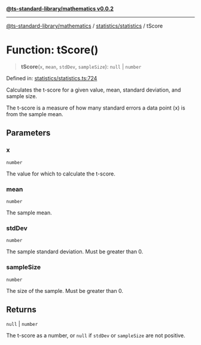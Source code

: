 [**@ts-standard-library/mathematics v0.0.2**](../../../README.md)

***

[@ts-standard-library/mathematics](../../../README.md) / [statistics/statistics](../README.md) / tScore

# Function: tScore()

> **tScore**(`x`, `mean`, `stdDev`, `sampleSize`): `null` \| `number`

Defined in: [statistics/statistics.ts:724](https://github.com/gabaudette/ts-stdlib/blob/725aff52e6f28b9942b278b955914b3ace9f325c/packages/mathematics/src/statistics/statistics.ts#L724)

Calculates the t-score for a given value, mean, standard deviation, and sample size.

The t-score is a measure of how many standard errors a data point (x) is from the sample mean.

## Parameters

### x

`number`

The value for which to calculate the t-score.

### mean

`number`

The sample mean.

### stdDev

`number`

The sample standard deviation. Must be greater than 0.

### sampleSize

`number`

The size of the sample. Must be greater than 0.

## Returns

`null` \| `number`

The t-score as a number, or `null` if `stdDev` or `sampleSize` are not positive.
